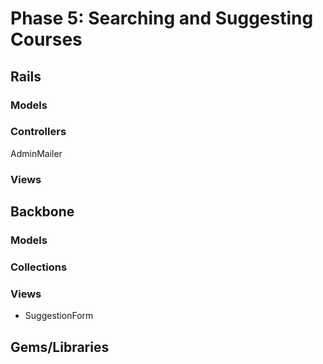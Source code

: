 # Phase 5: Searching and Suggesting Courses
## Rails
### Models

### Controllers
AdminMailer

### Views

## Backbone
### Models

### Collections

### Views
* SuggestionForm

## Gems/Libraries
